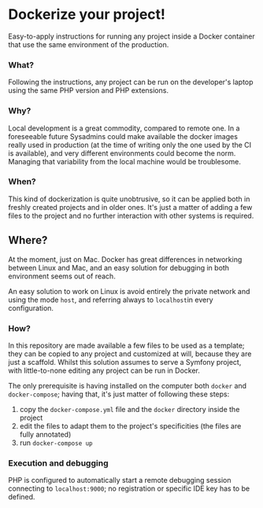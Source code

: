 # Dockerize your project!

Easy-to-apply instructions for running any project inside a Docker container that use the same environment of the production.

### What?

Following the instructions, any project can be run on the developer's laptop using the same PHP version and PHP extensions.

### Why?

Local development is a great commodity, compared to remote one. In a foreseeable future Sysadmins could make available the docker images really used in production (at the time of writing only the one used by the CI is available), and very different environments could become the norm. Managing that variability from the local machine would be troublesome.

### When?

This kind of dockerization is quite unobtrusive, so it can be applied both in freshly created projects and in older ones. It's just a matter of adding a few files to the project and no further interaction with other systems is required. 

## Where?

At the moment, just on Mac. Docker has great differences in networking between Linux and Mac, and an easy solution for debugging in both environment seems out of reach.

An easy solution to work on Linux is avoid entirely the private network and using the mode `host`, and referring always to `localhost`in every configuration.

### How?

In this repository are made available a few files to be used as a template; they can be copied to any project and customized at will, because they are just a scaffold. Whilst this solution assumes to serve a Symfony project, with little-to-none editing any project can be run in Docker.

The only prerequisite is having installed on the computer both `docker` and `docker-compose`; having that, it's just matter of following these steps:

1. copy the `docker-compose.yml` file and the `docker` directory inside the project
2. edit the files to adapt them to the project's specificities (the files are fully annotated)
3. run `docker-compose up`

### Execution and debugging

PHP is configured to automatically start a remote debugging session connecting to `localhost:9000`; no registration or specific IDE key has to be defined.

